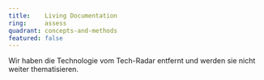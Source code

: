 ```yaml
---
title:    Living Documentation  
ring:     assess  
quadrant: concepts-and-methods
featured: false
---
```


Wir haben die Technologie vom Tech-Radar entfernt und werden sie nicht weiter thematisieren.
